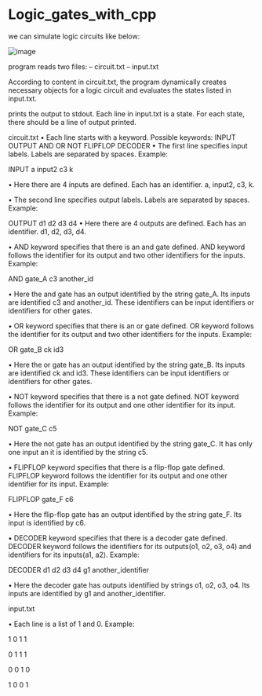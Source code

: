 # Logic_gates_with_cpp

we can simulate logic circuits like below:

![image](https://user-images.githubusercontent.com/57284868/182420143-c0fb9e4a-98c3-41b8-978a-5058051057e4.png)


program reads two files:
– circuit.txt
– input.txt

According to content in circuit.txt, the program dynamically creates necessary objects for a logic circuit
and evaluates the states listed in input.txt.

prints the output to stdout. Each line in input.txt is a state. For each state, there should be
a line of output printed.

circuit.txt
• Each line starts with a keyword. Possible keywords:
INPUT
OUTPUT
AND
OR
NOT
FLIPFLOP
DECODER
• The first line specifies input labels. Labels are separated by spaces. Example:

  INPUT a input2 c3 k

• Here there are 4 inputs are defined. Each has an identifier. a, input2, c3, k.

• The second line specifies output labels. Labels are separated by spaces. Example:

  OUTPUT d1 d2 d3 d4
• Here there are 4 outputs are defined. Each has an identifier. d1, d2, d3, d4.

• AND keyword specifies that there is an and gate defined. AND keyword follows the identifier for its output and
two other identifiers for the inputs. Example:

AND gate_A c3 another_id

• Here the and gate has an output identified by the string gate_A. Its inputs are identified c3 and another_id.
These identifiers can be input identifiers or identifiers for other gates.

• OR keyword specifies that there is an or gate defined. OR keyword follows the identifier for its output and two
other identifiers for the inputs. Example:

OR gate_B ck id3

• Here the or gate has an output identified by the string gate_B. Its inputs are identified ck and id3. These
identifiers can be input identifiers or identifiers for other gates.

• NOT keyword specifies that there is a not gate defined. NOT keyword follows the identifier for its output and
one other identifier for its input. Example:

NOT gate_C c5

• Here the not gate has an output identified by the string gate_C. It has only one input an it is identified by
the string c5.

• FLIPFLOP keyword specifies that there is a flip-flop gate defined. FLIPFLOP keyword follows the identifier
for its output and one other identifier for its input. Example:

FLIPFLOP gate_F c6

• Here the flip-flop gate has an output identified by the string gate_F. Its input is identified by c6.

• DECODER keyword specifies that there is a decoder gate defined. DECODER keyword follows the identifiers for
its outputs(o1, o2, o3, o4) and identifiers for its inputs(a1, a2). Example:

DECODER d1 d2 d3 d4 g1 another_identifier

• Here the decoder gate has outputs identified by strings o1, o2, o3, o4. Its inputs are identified by g1 and
another_identifier.


input.txt

• Each line is a list of 1 and 0. Example:

1 0 1 1

0 1 1 1

0 0 1 0

1 0 0 1
